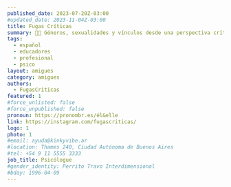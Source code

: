 ```yaml
---
published_date: 2023-07-20Z-03:00
#updated_date: 2023-11-04Z-03:00
title: Fugas Críticas
summary: 🏳️‍🌈 Géneros, sexualidades y vínculos desde una perspectiva crítica. Talleres y propuestas para fugarnos de todo lo que nos oprime.
tags:
  - español
  - educadores
  - profesional
  - psico
layout: amigues
category: amigues
authors:
  - FugasCriticas
featured: 1
#force_unlisted: false
#force_unpublished: false
pronoun: https://pronombr.es/él&elle
link: https://instagram.com/fugascriticas/
logo: 1
photo: 1
#email: ayuda@kinkyvibe.ar
#location: Thames 240, Ciudad Autónoma de Buenos Aires
#tel: +54 9 11 5555 3333
job_title: Psicólogue
#gender_identity: Perrito Travo Interdimensional
#bday: 1996-04-09
---
```



